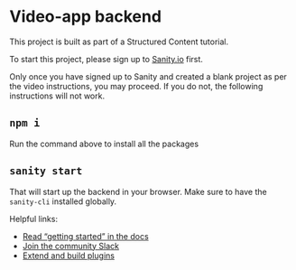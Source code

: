# Video-app backend

This project is built as part of a Structured Content tutorial.

To start this project, please sign up to [Sanity.io](https://www.sanity.io/docs/introduction/getting-started?utm_source=readme) first. 

Only once you have signed up to Sanity and created a blank project as per the video instructions, you may proceed. If you do not, the following instructions will not work.

## `npm i` 

Run the command above to install all the packages

## `sanity start`

That will start up the backend in your browser. Make sure to have the `sanity-cli` installed globally.

Helpful links:

- [Read “getting started” in the docs](https://www.sanity.io/docs/introduction/getting-started?utm_source=readme)
- [Join the community Slack](https://slack.sanity.io/?utm_source=readme)
- [Extend and build plugins](https://www.sanity.io/docs/content-studio/extending?utm_source=readme)
